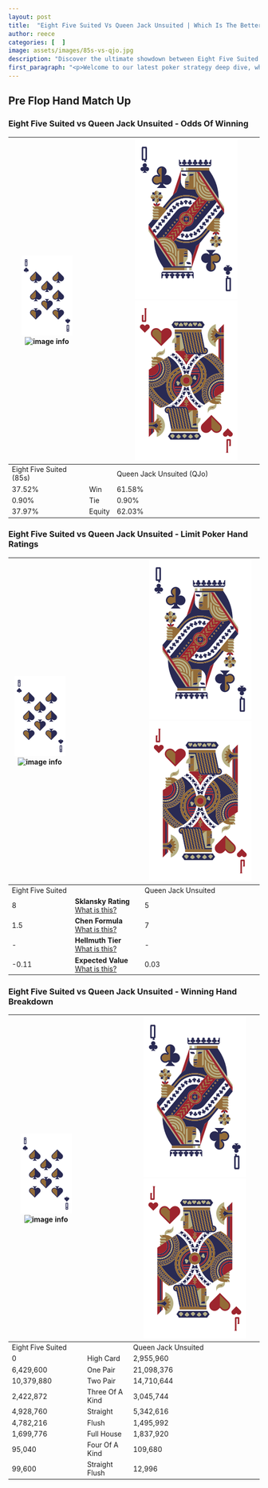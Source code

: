 ```yaml
---
layout: post
title:  "Eight Five Suited Vs Queen Jack Unsuited | Which Is The Better Hand In Poker? A Complete Guide"
author: reece
categories: [  ]
image: assets/images/85s-vs-qjo.jpg
description: "Discover the ultimate showdown between Eight Five Suited and Queen Jack Unsuited in poker! Uncover the odds, strategies, and scenarios where one hand triumphs over the other. Get ready to up your poker game with this thrilling analysis."
first_paragraph: "<p>Welcome to our latest poker strategy deep dive, where we're pitting two distinct hands against each other in a high-stakes showdown: Eight Five Suited vs Queen Jack Unsuited.</p><p>In the dynamic world of poker, every decision counts, and knowing which hand holds the upper hand is key to your success at the table.</p><p>In this article, we'll dissect these two hands, explore the scenarios where one dominates the other, and equip you with the knowledge to make strategic choices that can tip the odds in your favor.</p><p>Get ready to unravel the intriguing dynamics of these poker hands and elevate your game to new heights.</p>"
---
```




[comment]: # (sp0)

## Pre Flop Hand Match Up

<div class="table hand-ratings" markdown="1"> 



### Eight Five Suited vs Queen Jack Unsuited - Odds Of Winning


    
| ![image info](assets/images/hand1/8.png) ![image info](assets/images/hand1/5s.png) |  | ![image info](assets/images/hand2/Q.png) ![image info](assets/images/hand2/Jo.png) |
| -------- | -------- | -------- |
| Eight Five Suited (85s) |  | Queen Jack Unsuited (QJo) |
| 37.52% | Win | 61.58% |
| 0.90% | Tie | 0.90% |
| 37.97% | Equity | 62.03% |




[comment]: # (sp1)



### Eight Five Suited vs Queen Jack Unsuited - Limit Poker Hand Ratings


    
| ![image info](assets/images/hand1/8.png) ![image info](assets/images/hand1/5s.png) |  | ![image info](assets/images/hand2/Q.png) ![image info](assets/images/hand2/Jo.png) |
| -------- | -------- | -------- |
| Eight Five Suited |  | Queen Jack Unsuited |
| 8 | **Sklansky Rating** [What is this?](/sklansky-rating-explained) | 5 |
| 1.5 | **Chen Formula** [What is this?](/chen-formula-explained) | 7 |
| - | **Hellmuth Tier** [What is this?](/Hellmuth-tier-explained) | - |
| -0.11 | **Expected Value** [What is this?](/expected-value-explained) | 0.03 |




[comment]: # (sp2)



### Eight Five Suited vs Queen Jack Unsuited - Winning Hand Breakdown


    
| ![image info](assets/images/hand1/8.png) ![image info](assets/images/hand1/5s.png) |  | ![image info](assets/images/hand2/Q.png) ![image info](assets/images/hand2/Jo.png) |
| -------- | -------- | -------- |
| Eight Five Suited |  | Queen Jack Unsuited |
| 0 | High Card | 2,955,960 |
| 6,429,600 | One Pair | 21,098,376 |
| 10,379,880 | Two Pair | 14,710,644 |
| 2,422,872 | Three Of A Kind | 3,045,744 |
| 4,928,760 | Straight | 5,342,616 |
| 4,782,216 | Flush | 1,495,992 |
| 1,699,776 | Full House | 1,837,920 |
| 95,040 | Four Of A Kind | 109,680 |
| 99,600 | Straight Flush | 12,996 |




[comment]: # (sp3)



</div>

[comment]: # (sp4)



[comment]: # (sp5)

